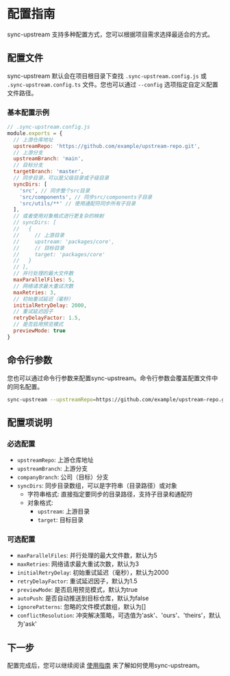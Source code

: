 # 配置指南

sync-upstream 支持多种配置方式，您可以根据项目需求选择最适合的方式。

## 配置文件

sync-upstream 默认会在项目根目录下查找 `.sync-upstream.config.js` 或 `.sync-upstream.config.ts` 文件。您也可以通过 `--config` 选项指定自定义配置文件路径。

### 基本配置示例

```javascript
// .sync-upstream.config.js
module.exports = {
  // 上游仓库地址
  upstreamRepo: 'https://github.com/example/upstream-repo.git',
  // 上游分支
  upstreamBranch: 'main',
  // 目标分支
  targetBranch: 'master',
  // 同步目录，可以是父级目录或子级目录
  syncDirs: [
    'src', // 同步整个src目录
    'src/components', // 同步src/components子目录
    'src/utils/**' // 使用通配符同步所有子目录
  ],
  // 或者使用对象格式进行更复杂的映射
  // syncDirs: [
  //   {
  //     // 上游目录
  //     upstream: 'packages/core',
  //     // 目标目录
  //     target: 'packages/core'
  //   }
  // ],
  // 并行处理的最大文件数
  maxParallelFiles: 5,
  // 网络请求最大重试次数
  maxRetries: 3,
  // 初始重试延迟（毫秒）
  initialRetryDelay: 2000,
  // 重试延迟因子
  retryDelayFactor: 1.5,
  // 是否启用预览模式
  previewMode: true
}
```

## 命令行参数

您也可以通过命令行参数来配置sync-upstream。命令行参数会覆盖配置文件中的同名配置。

```bash
sync-upstream --upstreamRepo=https://github.com/example/upstream-repo.git --upstreamBranch=main --targetBranch=master
```

## 配置项说明

### 必选配置

- `upstreamRepo`: 上游仓库地址
- `upstreamBranch`: 上游分支
- `companyBranch`: 公司（目标）分支
- `syncDirs`: 同步目录数组，可以是字符串（目录路径）或对象
  - 字符串格式: 直接指定要同步的目录路径，支持子目录和通配符
  - 对象格式:
    - `upstream`: 上游目录
    - `target`: 目标目录

### 可选配置

- `maxParallelFiles`: 并行处理的最大文件数，默认为5
- `maxRetries`: 网络请求最大重试次数，默认为3
- `initialRetryDelay`: 初始重试延迟（毫秒），默认为2000
- `retryDelayFactor`: 重试延迟因子，默认为1.5
- `previewMode`: 是否启用预览模式，默认为true
- `autoPush`: 是否自动推送到目标仓库，默认为false
- `ignorePatterns`: 忽略的文件模式数组，默认为[]
- `conflictResolution`: 冲突解决策略，可选值为'ask'、'ours'、'theirs'，默认为'ask'

## 下一步

配置完成后，您可以继续阅读 [使用指南](/guide/usage) 来了解如何使用sync-upstream。
